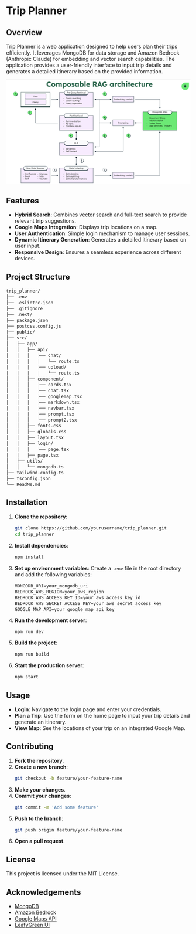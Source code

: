 # Trip Planner

## Overview

Trip Planner is a web application designed to help users plan their trips efficiently. It leverages MongoDB for data storage and Amazon Bedrock (Anthropic Claude) for embedding and vector search capabilities. The application provides a user-friendly interface to input trip details and generates a detailed itinerary based on the provided information.

![alt text](public/image.png)

## Features

- **Hybrid Search**: Combines vector search and full-text search to provide relevant trip suggestions.
- **Google Maps Integration**: Displays trip locations on a map.
- **User Authentication**: Simple login mechanism to manage user sessions.
- **Dynamic Itinerary Generation**: Generates a detailed itinerary based on user input.
- **Responsive Design**: Ensures a seamless experience across different devices.

## Project Structure

```
trip_planner/
├── .env
├── .eslintrc.json
├── .gitignore
├── .next/
├── package.json
├── postcss.config.js
├── public/
├── src/
│   ├── app/
│   │   ├── api/
│   │   │   ├── chat/
│   │   │   │   └── route.ts
│   │   │   ├── upload/
│   │   │   │   └── route.ts
│   │   ├── component/
│   │   │   ├── cards.tsx
│   │   │   ├── chat.tsx
│   │   │   ├── googlemap.tsx
│   │   │   ├── markdown.tsx
│   │   │   ├── navbar.tsx
│   │   │   ├── prompt.tsx
│   │   │   └── prompt2.tsx
│   │   ├── fonts.css
│   │   ├── globals.css
│   │   ├── layout.tsx
│   │   ├── login/
│   │   │   └── page.tsx
│   │   ├── page.tsx
│   ├── utils/
│   │   └── mongodb.ts
├── tailwind.config.ts
├── tsconfig.json
└── ReadMe.md
```

## Installation

1. **Clone the repository**:
    ```sh
    git clone https://github.com/yourusername/trip_planner.git
    cd trip_planner
    ```

2. **Install dependencies**:
    ```sh
    npm install
    ```

3. **Set up environment variables**:
    Create a `.env` file in the root directory and add the following variables:
    ```env
    MONGODB_URI=your_mongodb_uri
    BEDROCK_AWS_REGION=your_aws_region
    BEDROCK_AWS_ACCESS_KEY_ID=your_aws_access_key_id
    BEDROCK_AWS_SECRET_ACCESS_KEY=your_aws_secret_access_key
    GOOGLE_MAP_API=your_google_map_api_key
    ```

4. **Run the development server**:
    ```sh
    npm run dev
    ```

5. **Build the project**:
    ```sh
    npm run build
    ```

6. **Start the production server**:
    ```sh
    npm start
    ```

## Usage

- **Login**: Navigate to the login page and enter your credentials.
- **Plan a Trip**: Use the form on the home page to input your trip details and generate an itinerary.
- **View Map**: See the locations of your trip on an integrated Google Map.

## Contributing

1. **Fork the repository**.
2. **Create a new branch**:
    ```sh
    git checkout -b feature/your-feature-name
    ```
3. **Make your changes**.
4. **Commit your changes**:
    ```sh
    git commit -m 'Add some feature'
    ```
5. **Push to the branch**:
    ```sh
    git push origin feature/your-feature-name
    ```
6. **Open a pull request**.

## License

This project is licensed under the MIT License.

## Acknowledgements

- [MongoDB](https://www.mongodb.com/)
- [Amazon Bedrock](https://aws.amazon.com/bedrock/)
- [Google Maps API](https://developers.google.com/maps)
- [LeafyGreen UI](https://www.mongodb.design/component/leafygreen-ui/)
